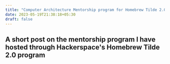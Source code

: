 ```yaml
---
title: "Computer Architecture Mentorship program for Homebrew Tilde 2.0"
date: 2023-05-19T21:38:18+05:30
draft: false
---
```

## A short post on the mentorship program I have hosted through Hackerspace's Homebrew Tilde 2.0 program

